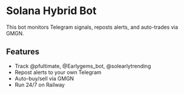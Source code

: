 # Solana Hybrid Bot

This bot monitors Telegram signals, reposts alerts, and auto-trades via GMGN.

## Features
- Track @pfultimate, @Earlygems_bot, @solearlytrending
- Repost alerts to your own Telegram
- Auto-buy/sell via GMGN
- Run 24/7 on Railway
